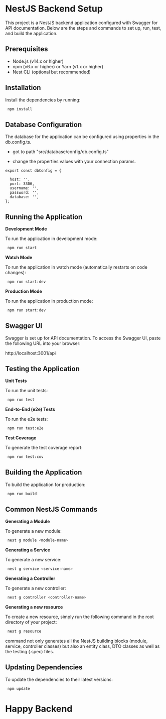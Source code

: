 # NestJS Backend Setup

This project is a NestJS backend application configured with Swagger for API documentation. Below are the steps and commands to set up, run, test, and build the application.


## Prerequisites

- Node.js (v14.x or higher)
- npm (v6.x or higher) or Yarn (v1.x or higher)
- Nest CLI (optional but recommended)


## Installation

Install the dependencies by running:

```bash
 npm install

```

## Database Configuration

The database for the application can be configured using properties in the db.config.ts. 

- got to path "src/database/config/db.config.ts"

- change the properties values with your connection params. 

```
export const dbConfig = {

  host: '',
  port: 3306,
  username: '',
  password: '',
  database: '',
};
```


## Running the Application

**Development Mode**

To run the application in development mode:

```bash
 npm run start

```
**Watch Mode**

To run the application in watch mode (automatically restarts on code changes):

```bash
 npm run start:dev

```
**Production Mode**

To run the application in production mode:

```bash
 npm run start:dev

```


## Swagger UI

Swagger is set up for API documentation. To access the Swagger UI, paste the following URL into your browser:

http://localhost:3001/api


## Testing the Application

**Unit Tests**

To run the unit tests:

```bash
 npm run test

```

**End-to-End (e2e) Tests**

To run the e2e tests:

```bash
 npm run test:e2e

```

**Test Coverage**

To generate the test coverage report:

```bash
 npm run test:cov

```

## Building the Application

To build the application for production:

```bash
 npm run build

```

## Common NestJS Commands

**Generating a Module**

To generate a new module:

```bash
 nest g module <module-name>

```

**Generating a Service**

To generate a new service:

```bash
 nest g service <service-name>

```

**Generating a Controller**

To generate a new controller:

```bash
 nest g controller <controller-name>

```

**Generating a new resource**

To create a new resource, simply run the following command in the root directory of your project:

```bash
 nest g resource

```
command not only generates all the NestJS building blocks (module, service, controller classes) but also an entity class, DTO classes as well as the testing (.spec) files.

## Updating Dependencies

To update the dependencies to their latest versions:

```bash
 npm update

```




# Happy Backend